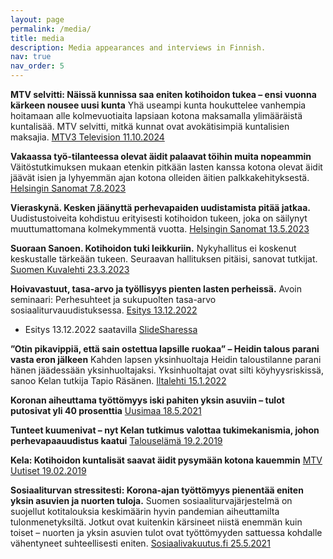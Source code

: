 ```yaml
---
layout: page
permalink: /media/
title: media
description: Media appearances and interviews in Finnish.
nav: true
nav_order: 5
---
```


**MTV selvitti: Näissä kunnissa saa eniten kotihoidon tukea – ensi vuonna kärkeen nousee uusi kunta** Yhä useampi kunta houkuttelee vanhempia hoitamaan alle kolmevuotiaita lapsiaan kotona maksamalla ylimääräistä kuntalisää. MTV selvitti, mitkä kunnat ovat avokätisimpiä kuntalisien maksajia. [MTV3 Television 11.10.2024](https://www.mtvuutiset.fi/artikkeli/mtv-selvitti-naissa-kunnissa-saa-eniten-kotihoidon-tukea-ensi-vuonna-karkeen-nousee-uusi-kunta/9019232)


**Vakaassa työ-tilanteessa olevat äidit palaavat töihin muita nopeammin** Väitöstutkimuksen mukaan etenkin pitkään lasten kanssa kotona olevat äidit jäävät isien ja lyhyemmän ajan kotona olleiden äitien palkkakehityksestä. [Helsingin Sanomat 7.8.2023](https://www.hs.fi/talous/art-2000009764847.html)

**Vieraskynä. Kesken jäänyttä perhevapaiden uudistamista pitää jatkaa.** Uudistustoiveita kohdistuu erityisesti kotihoidon tukeen, joka on säilynyt muuttumattomana kolmekymmentä vuotta. [Helsingin Sanomat 13.5.2023](https://www.hs.fi/mielipide/art-2000009519848.html)

**Suoraan Sanoen. Kotihoidon tuki leikkuriin.** Nykyhallitus ei koskenut keskustalle tärkeään tukeen. Seuraavan hallituksen pitäisi, sanovat tutkijat. 
[Suomen Kuvalehti 23.3.2023](https://suomenkuvalehti.fi/uutisviikko/marinin-hallitus-ei-koskenut-keskustan-vaalimaan-kotihoidon-tukeen-asia-tulee-pakostakin-seuraavan-hallituksen-poydalle/)

**Hoivavastuut, tasa-arvo ja työllisyys pienten lasten perheissä.** Avoin seminaari: Perhesuhteet ja sukupuolten tasa-arvo sosiaaliturvauudistuksessa. 
[Esitys 13.12.2022](https://youtu.be/cl3qHvNLykM?t=795)

* Esitys 13.12.2022 saatavilla [SlideSharessa](https://www.slideshare.net/kelantutkimus/tapio-rsnen-hoivavastuut-tasaarvo-ja-tyllisyys-pienten-lasten-perheiss)

**”Otin pikavippiä, että sain ostettua lapsille ruokaa” – Heidin talous parani vasta eron jälkeen**
Kahden lapsen yksinhuoltaja Heidin taloustilanne parani hänen jäädessään yksinhuoltajaksi. Yksinhuoltajat ovat silti köyhyysriskissä, sanoo Kelan tutkija Tapio Räsänen.
[Iltalehti 15.1.2022](https://www.iltalehti.fi/kotimaa/a/0f45a215-97c7-40d6-9191-9e0b686d2ac8)

**Koronan aiheuttama työttömyys iski pahiten yksin asuviin – tulot putosivat yli 40 prosenttia** [Uusimaa 18.5.2021](https://www.uusimaa.fi/paikalliset/4149219)

**Tunteet kuumenivat – nyt Kelan tutkimus valottaa tukimekanismia, johon perhevapaauudistus kaatui** [Talouselämä 19.2.2019](https://www.talouselama.fi/uutiset/tunteet-kuumenivat-nyt-kelan-tutkimus-valottaa-tukimekanismia-johon-perhevapaauudistus-kaatui/c9b85734-cba3-3bf6-a971-63bd49aff9c2)

**Kela: Kotihoidon kuntalisät saavat äidit pysymään kotona kauemmin** [MTV Uutiset 19.02.2019](https://www.mtvuutiset.fi/artikkeli/kela-kotihoidon-kuntalisat-saavat-aidit-pysymaan-kotona-kauemmin/7289172)

**Sosiaaliturvan stressitesti: Korona-ajan työttömyys pienentää eniten yksin asuvien ja nuorten tuloja.** Suomen sosiaaliturvajärjestelmä on suojellut kotitalouksia keskimäärin hyvin pandemian aiheuttamilta tulonmenetyksiltä. Jotkut ovat kuitenkin kärsineet niistä enemmän kuin toiset – nuorten ja yksin asuvien tulot ovat työttömyyden sattuessa kohdalle vähentyneet suhteellisesti eniten. [Sosiaalivakuutus.fi 25.5.2021](https://sosiaalivakuutus.fi/sosiaaliturvan-stressitesti-korona-ajan-tyottomyys-pienentaa-eniten-yksin-asuvien-ja-nuorten-tuloja/)